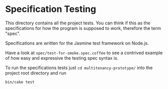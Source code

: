 Specification Testing
=====================
This directory contains all the project tests. You can think if this as the
specifications for how the program is supposed to work, therefore the term
"spec".

Specifications are written for the Jasmine test framework on Node.js.

Have a look at `spec/test-for-smoke.spec.coffee` to see a contrived example
of how easy and expressive the testing spec syntax is.

To run the specifications tests just `cd multitenancy-prototype/` into the project root directory and run

    bin/cake test
